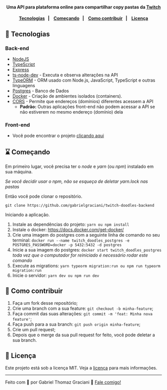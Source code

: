 <h4 align="center">
    Uma API para plataforma online para compartilhar copy pastas da <a href="https://www.twitch.tv">Twitch</a>
<h4>

<p align="center">
    <a href="#-tecnologias">Tecnologias</a>&nbsp;&nbsp;&nbsp;|&nbsp;&nbsp;&nbsp;
    <a href="#-começando">Começando</a>&nbsp;&nbsp;&nbsp;|&nbsp;&nbsp;&nbsp;
    <a href="#-como-contribuir">Como contribuir</a>&nbsp;&nbsp;&nbsp;|&nbsp;&nbsp;&nbsp;
    <a href="#-licença">Licença</a>
</p>

## 🚀 Tecnologias

### Back-end

- [NodeJS](https://nodejs.org/pt-br/)
- [TypeScript](https://www.typescriptlang.org/)
- [Express](https://expressjs.com/)
- [ts-node-dev](https://www.npmjs.com/package/ts-node-dev) - Executa e observa alterações na API
- [TypeORM](https://typeorm.io/) - ORM usado com Node.js, JavaScript, TypeScript e outras linguagens
- [Postgres](https://www.postgresql.org/) - Banco de Dados
- [Docker](https://www.docker.com/) - Criação de ambientes isolados (containers).
- [CORS](https://developer.mozilla.org/pt-BR/docs/Web/HTTP/Controle_Acesso_CORS) - Permite que endereços (domínios) diferentes acessem a API
  - **Padrão:** Outras aplicações front-end não podem acessar a API se não estiverem no mesmo endereço (domínio) dela

### Front-end

- Você pode encontrar o projeto <a href="https://github.com/gabrielgraciani/twitch-doodles-frontend" target="_blank">clicando aqui</a>

## ⌛ Começando

Em primeiro lugar, você precisa ter o *node* e *yarn* (ou *npm*) instalado em sua máquina.

*Se você decidir usar o npm, não se esqueça de deletar yarn.lock nas pastas*

Então você pode clonar o repositório.

`git clone https://github.com/gabrielgraciani/twitch-doodles-backend`

Iniciando a aplicação.

1. Instale as dependências do projeto: `yarn ou npm install`
2. Instale o docker: https://docs.docker.com/get-docker/
3. Crie uma imagem do postgres com a seguinte linha de comando no seu terminal: `docker run --name twitch_doodles_postgres -e POSTGRES_PASSWORD=docker -p 5432:5432 -d postgres`
4. Inicie a sua imagem do postgres: `docker start twitch_doodles_postgres` <br> *toda vez que o computador for reiniciado é necessário rodar este comando*
5. Execute as migrations: `yarn typeorm migration:run ou npm run typeorm migration:run`
6. Inicie o servidor: `yarn dev ou npm run dev`

## 🤔 Como contribuir

1. Faça um fork desse repositório;
2. Crie uma branch com a sua feature: `git checkout -b minha-feature`;
3. Faça commit das suas alterações: `git commit -m 'feat: Minha nova feature'`;
4. Faça push para a sua branch: `git push origin minha-feature`;
5. Crie um pull request;
6. Depois que o merge da sua pull request for feito, você pode deletar a sua branch.

## 📝 Licença

Este projeto está sob a licença MIT. Veja a [licença](LICENSE) para mais informações.

---

Feito com 💟 por Gabriel Thomaz Graciani 👋 [Fale comigo!](https://www.linkedin.com/in/gabriel-thomaz-graciani-98400b166/)
